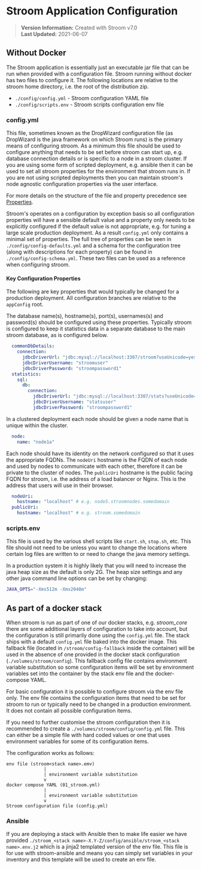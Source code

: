 # Stroom Application Configuration

> **Version Information:** Created with Stroom v7.0  
> **Last Updated:** 2021-06-07

## Without Docker

The Stroom application is essentially just an executable jar file that can be run when provided with a configuration file.
Stroom running without docker has two files to configure it.
The following locations are relative to the stroom home directory, i.e. the root of the distribution zip.

* `./config/config.yml` - Stroom configuration YAML file
* `./config/scripts.env` - Stroom scripts configuration env file


### config.yml

This file, sometimes known as the DropWizard configuration file (as DropWizard is the java framework on which Stroom runs) is the primary means of configuring stroom.
As a minimum this file should be used to configure anything that needs to be set before stroom can start up, e.g. database connection details or is specific to a node in a stroom cluster.
If you are using some form of scripted deployment, e.g. ansible then it can be used to set all stroom properties for the environment that stroom runs in.
If you are not using scripted deployments then you can maintain stroom's node agnostic configuration properties via the user interface.

For more details on the structure of the file and property precedence see [Properties](../user-guide/properties.md).

Stroom's operates on a configuration by exception basis so all configuration properties will have a sensible default value and a property only needs to be explicitly configured if the default value is not appropriate, e.g. for tuning a large scale production deployment.
As a result `config.yml` only contains a minimal set of properties.
The full tree of properties can be seen in `./config/config-defaults.yml` and a schema for the configuration tree (along with descriptions for each property) can be found in `./config/config-schema.yml`.
These two files can be used as a reference when configuring stroom.


#### Key Configuration Properties

The following are key properties that would typically be changed for a production deployment.
All configuration branches are relative to the `appConfig` root.

The database name(s), hostname(s), port(s), usernames(s) and password(s) should be configured using these properties.
Typically stroom is configured to keep it statistics data in a separate database to the main stroom database, as is configured below.

```yaml
  commonDbDetails:
    connection:
      jdbcDriverUrl: "jdbc:mysql://localhost:3307/stroom?useUnicode=yes&characterEncoding=UTF-8"
      jdbcDriverUsername: "stroomuser"
      jdbcDriverPassword: "stroompassword1"
  statistics:
    sql:
      db:
        connection:
          jdbcDriverUrl: "jdbc:mysql://localhost:3307/stats?useUnicode=yes&characterEncoding=UTF-8"
          jdbcDriverUsername: "statsuser"
          jdbcDriverPassword: "stroompassword1"
```

In a clustered deployment each node should be given a node name that is unique within the cluster.

```yaml
  node:
    name: "node1a"
```

Each node should have its identity on the network configured so that it uses the appropriate FQDNs.
The `nodeUri` hostname is the FQDN of each node and used by nodes to communicate with each other, therefore it can be private to the cluster of nodes.
The `publicUri` hostname is the public facing FQDN for stroom, i.e. the address of a load balancer or Nginx.
This is the address that users will use in their browser.

```yaml
  nodeUri:
    hostname: "localhost" # e.g. node5.stroomnodes.somedomain
  publicUri:
    hostname: "localhost" # e.g. stroom.somedomain
```

### scripts.env

This file is used by the various shell scripts like `start.sh`, `stop.sh`, etc.
This file should not need to be unless you want to change the locations where certain log files are written to or need to change the java memory settings.

In a production system it is highly likely that you will need to increase the java heap size as the default is only 2G.
The heap size settings and any other java command line options can be set by changing:

```sh
JAVA_OPTS="-Xms512m -Xmx2048m"
```


## As part of a docker stack

When stroom is run as part of one of our docker stacks, e.g. _stroom_core_ there are some additional layers of configuration to take into account, but the configuration is still primarily done using the `config.yml` file.
The stack ships with a default `config.yml` file baked into the docker image.
This fallback file (located in `/stroom/config-fallback` inside the container) will be used in the absence of one provided in the docker stack configuration (`./volumes/stroom/config`).
This fallback config file contains environment variable substitution so some configuration items will be set by environment variables set into the container by the stack env file and the docker-compose YAML.

For basic configuration it is possible to configure stroom via the env file only.
The env file contains the configuration items that need to be set for stroom to run or typically need to be changed in a production environment.
It does not contain all possible configuration items.

If you need to further customise the stroom configuration then it is recommended to create a `./volumes/stroom/config/config.yml` file.
This can either be a simple file with hard coded values or one that uses environment variables for some of its
configuration items.

The configuration works as follows:

```
env file (stroom<stack name>.emv)
              |
              | environment variable substitution
              v
docker compose YAML (01_stroom.yml)
              |
              | environment variable substitution
              v
Stroom configuration file (config.yml)
```

### Ansible

If you are deploying a stack with Ansible then to make life easier we have provided `./stroom_<stack name>-X.Y-Z/config/ansible/stroom_<stack name>.env.j2` which is a jinja2 templated version of the env file.
This file is for use with stroom-ansible and means you can simply set variables in your inventory and this template will be used to create an env file.

